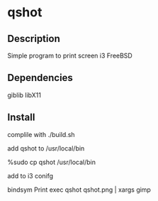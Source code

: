 # qshot

## Description

Simple program to print screen i3 FreeBSD

## Dependencies

giblib libX11

## Install

complile with ./build.sh

add qshot to /usr/local/bin

%sudo cp qshot /usr/local/bin

add to i3 conifg

bindsym Print exec qshot qshot.png | xargs gimp


